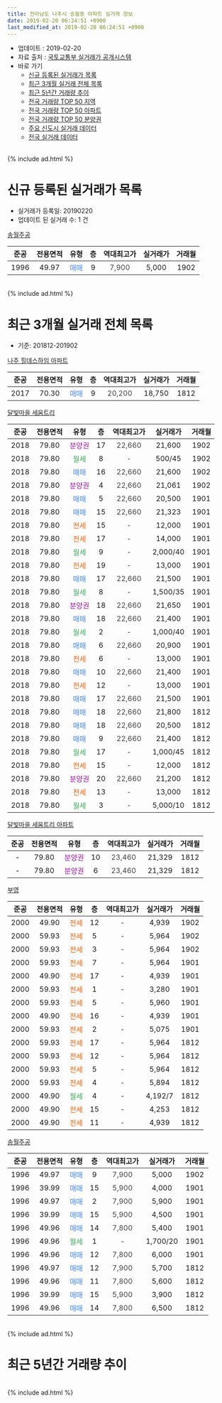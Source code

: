 ```yaml
---
title: 전라남도 나주시 송월동 아파트 실거래 정보
date: 2019-02-20 06:24:51 +0900
last_modified_at: 2019-02-20 06:24:51 +0900
---
```


* 업데이트 : 2019-02-20
* 자료 출처 : [국토교통부 실거래가 공개시스템](http://rt.molit.go.kr)
* 바로 가기
    * [신규 등록된 실거래가 목록](#신규-등록된-실거래가-목록)
    * [최근 3개월 실거래 전체 목록](#최근-3개월-실거래-전체-목록)
    * [최근 5년간 거래량 추이](#최근-5년간-거래량-추이)
    * [전국 거래량 TOP 50 지역](https://inasie.github.io/apt-trade-info/최근-3개월-전국에서-가장-거래가-많이-발생한-지역)
    * [전국 거래량 TOP 50 아파트](https://inasie.github.io/apt-trade-info/최근-3개월-전국에서-가장-거래가-많이-발생한-아파트)
    * [전국 거래량 TOP 50 분양권](https://inasie.github.io/apt-trade-info/최근-3개월-전국에서-가장-거래가-많이-발생한-분양권)
    * [주요 신도시 실거래 데이터](https://inasie.github.io/apt-trade-info/주요-신도시)
    * [전국 실거래 데이터](https://inasie.github.io/apt-trade-info/전국)
<br>
{% include ad.html %}
<br>

# 신규 등록된 실거래가 목록
* 실거래가 등록일: 20190220
* 업데이트 된 실거래 수: 1 건


[송월주공](https://search.naver.com/search.naver?query=%EC%A0%84%EB%9D%BC%EB%82%A8%EB%8F%84+%EB%82%98%EC%A3%BC%EC%8B%9C+%EC%86%A1%EC%9B%94%EB%8F%99+%EC%86%A1%EC%9B%94%EC%A3%BC%EA%B3%B5)

|준공|전용면적|유형|층|역대최고가|실거래가|거래월|
|:---:|:---:|:---:|:---:|:---:|:---:|:---:|
|1996|49.97|<span style="color:#4285f3">매매</span>|9|<span style="color:#444444">7,900</span>|5,000|1902|


<br>
{% include ad.html %}
<br>

# 최근 3개월 실거래 전체 목록
* 기준: 201812-201902


[나주 힐데스하임 아파트](https://search.naver.com/search.naver?query=%EC%A0%84%EB%9D%BC%EB%82%A8%EB%8F%84+%EB%82%98%EC%A3%BC%EC%8B%9C+%EC%86%A1%EC%9B%94%EB%8F%99+%EB%82%98%EC%A3%BC+%ED%9E%90%EB%8D%B0%EC%8A%A4%ED%95%98%EC%9E%84+%EC%95%84%ED%8C%8C%ED%8A%B8)

|준공|전용면적|유형|층|역대최고가|실거래가|거래월|
|:---:|:---:|:---:|:---:|:---:|:---:|:---:|
|2017|70.30|<span style="color:#4285f3">매매</span>|9|<span style="color:#444444">20,200</span>|18,750|1812|

[달빛마을 세움트리](https://search.naver.com/search.naver?query=%EC%A0%84%EB%9D%BC%EB%82%A8%EB%8F%84+%EB%82%98%EC%A3%BC%EC%8B%9C+%EC%86%A1%EC%9B%94%EB%8F%99+%EB%8B%AC%EB%B9%9B%EB%A7%88%EC%9D%84+%EC%84%B8%EC%9B%80%ED%8A%B8%EB%A6%AC)

|준공|전용면적|유형|층|역대최고가|실거래가|거래월|
|:---:|:---:|:---:|:---:|:---:|:---:|:---:|
|2018|79.80|<span style="color:#9C11A5">분양권</span>|17|<span style="color:#444444">22,660</span>|21,600|1902|
|2018|79.80|<span style="color:#34a853">월세</span>|8|<span style="color:#444444">-</span>|500/45|1902|
|2018|79.80|<span style="color:#4285f3">매매</span>|16|<span style="color:#444444">22,660</span>|21,600|1902|
|2018|79.80|<span style="color:#9C11A5">분양권</span>|4|<span style="color:#444444">22,660</span>|21,061|1902|
|2018|79.80|<span style="color:#4285f3">매매</span>|5|<span style="color:#444444">22,660</span>|20,500|1901|
|2018|79.80|<span style="color:#4285f3">매매</span>|15|<span style="color:#444444">22,660</span>|21,323|1901|
|2018|79.80|<span style="color:#ff5a00">전세</span>|15|<span style="color:#444444">-</span>|12,000|1901|
|2018|79.80|<span style="color:#ff5a00">전세</span>|17|<span style="color:#444444">-</span>|14,000|1901|
|2018|79.80|<span style="color:#34a853">월세</span>|9|<span style="color:#444444">-</span>|2,000/40|1901|
|2018|79.80|<span style="color:#ff5a00">전세</span>|19|<span style="color:#444444">-</span>|13,000|1901|
|2018|79.80|<span style="color:#4285f3">매매</span>|17|<span style="color:#444444">22,660</span>|21,500|1901|
|2018|79.80|<span style="color:#34a853">월세</span>|8|<span style="color:#444444">-</span>|1,500/35|1901|
|2018|79.80|<span style="color:#9C11A5">분양권</span>|18|<span style="color:#444444">22,660</span>|21,650|1901|
|2018|79.80|<span style="color:#4285f3">매매</span>|18|<span style="color:#444444">22,660</span>|21,400|1901|
|2018|79.80|<span style="color:#34a853">월세</span>|2|<span style="color:#444444">-</span>|1,000/40|1901|
|2018|79.80|<span style="color:#4285f3">매매</span>|6|<span style="color:#444444">22,660</span>|20,900|1901|
|2018|79.80|<span style="color:#ff5a00">전세</span>|6|<span style="color:#444444">-</span>|13,000|1901|
|2018|79.80|<span style="color:#4285f3">매매</span>|10|<span style="color:#444444">22,660</span>|21,400|1901|
|2018|79.80|<span style="color:#ff5a00">전세</span>|12|<span style="color:#444444">-</span>|13,000|1901|
|2018|79.80|<span style="color:#4285f3">매매</span>|17|<span style="color:#444444">22,660</span>|21,500|1901|
|2018|79.80|<span style="color:#4285f3">매매</span>|18|<span style="color:#444444">22,660</span>|21,800|1812|
|2018|79.80|<span style="color:#4285f3">매매</span>|18|<span style="color:#444444">22,660</span>|20,500|1812|
|2018|79.80|<span style="color:#4285f3">매매</span>|9|<span style="color:#444444">22,660</span>|21,400|1812|
|2018|79.80|<span style="color:#34a853">월세</span>|17|<span style="color:#444444">-</span>|1,000/45|1812|
|2018|79.80|<span style="color:#ff5a00">전세</span>|15|<span style="color:#444444">-</span>|12,000|1812|
|2018|79.80|<span style="color:#9C11A5">분양권</span>|20|<span style="color:#444444">22,660</span>|21,200|1812|
|2018|79.80|<span style="color:#ff5a00">전세</span>|13|<span style="color:#444444">-</span>|13,000|1812|
|2018|79.80|<span style="color:#34a853">월세</span>|3|<span style="color:#444444">-</span>|5,000/10|1812|

[달빛마을 세움트리 아파트](https://search.naver.com/search.naver?query=%EC%A0%84%EB%9D%BC%EB%82%A8%EB%8F%84+%EB%82%98%EC%A3%BC%EC%8B%9C+%EC%86%A1%EC%9B%94%EB%8F%99+%EB%8B%AC%EB%B9%9B%EB%A7%88%EC%9D%84+%EC%84%B8%EC%9B%80%ED%8A%B8%EB%A6%AC+%EC%95%84%ED%8C%8C%ED%8A%B8)

|준공|전용면적|유형|층|역대최고가|실거래가|거래월|
|:---:|:---:|:---:|:---:|:---:|:---:|:---:|
|-|79.80|<span style="color:#9C11A5">분양권</span>|10|<span style="color:#444444">23,460</span>|21,329|1812|
|-|79.80|<span style="color:#9C11A5">분양권</span>|6|<span style="color:#444444">23,460</span>|21,329|1812|

[부영](https://search.naver.com/search.naver?query=%EC%A0%84%EB%9D%BC%EB%82%A8%EB%8F%84+%EB%82%98%EC%A3%BC%EC%8B%9C+%EC%86%A1%EC%9B%94%EB%8F%99+%EB%B6%80%EC%98%81)

|준공|전용면적|유형|층|역대최고가|실거래가|거래월|
|:---:|:---:|:---:|:---:|:---:|:---:|:---:|
|2000|49.90|<span style="color:#ff5a00">전세</span>|12|<span style="color:#444444">-</span>|4,939|1902|
|2000|59.93|<span style="color:#ff5a00">전세</span>|5|<span style="color:#444444">-</span>|5,964|1902|
|2000|59.93|<span style="color:#ff5a00">전세</span>|3|<span style="color:#444444">-</span>|5,964|1902|
|2000|59.93|<span style="color:#ff5a00">전세</span>|7|<span style="color:#444444">-</span>|5,964|1901|
|2000|49.90|<span style="color:#ff5a00">전세</span>|17|<span style="color:#444444">-</span>|4,939|1901|
|2000|59.93|<span style="color:#ff5a00">전세</span>|1|<span style="color:#444444">-</span>|3,280|1901|
|2000|59.93|<span style="color:#ff5a00">전세</span>|5|<span style="color:#444444">-</span>|5,960|1901|
|2000|49.90|<span style="color:#ff5a00">전세</span>|16|<span style="color:#444444">-</span>|4,939|1901|
|2000|59.93|<span style="color:#ff5a00">전세</span>|2|<span style="color:#444444">-</span>|5,075|1901|
|2000|59.93|<span style="color:#ff5a00">전세</span>|17|<span style="color:#444444">-</span>|5,964|1812|
|2000|59.93|<span style="color:#ff5a00">전세</span>|12|<span style="color:#444444">-</span>|5,964|1812|
|2000|59.93|<span style="color:#ff5a00">전세</span>|5|<span style="color:#444444">-</span>|5,964|1812|
|2000|59.93|<span style="color:#ff5a00">전세</span>|4|<span style="color:#444444">-</span>|5,894|1812|
|2000|49.90|<span style="color:#34a853">월세</span>|4|<span style="color:#444444">-</span>|4,192/7|1812|
|2000|49.90|<span style="color:#ff5a00">전세</span>|15|<span style="color:#444444">-</span>|4,253|1812|
|2000|49.90|<span style="color:#ff5a00">전세</span>|11|<span style="color:#444444">-</span>|4,939|1812|


<script async src="//pagead2.googlesyndication.com/pagead/js/adsbygoogle.js"></script>
<!-- 기본 -->
<ins class="adsbygoogle"
     style="display:block"
     data-ad-client="ca-pub-2446590836940007"
     data-ad-slot="1659523306"
     data-ad-format="auto"
     data-full-width-responsive="true"></ins>
<script>
(adsbygoogle = window.adsbygoogle || []).push({});
</script>


[송월주공](https://search.naver.com/search.naver?query=%EC%A0%84%EB%9D%BC%EB%82%A8%EB%8F%84+%EB%82%98%EC%A3%BC%EC%8B%9C+%EC%86%A1%EC%9B%94%EB%8F%99+%EC%86%A1%EC%9B%94%EC%A3%BC%EA%B3%B5)

|준공|전용면적|유형|층|역대최고가|실거래가|거래월|
|:---:|:---:|:---:|:---:|:---:|:---:|:---:|
|1996|49.97|<span style="color:#4285f3">매매</span>|9|<span style="color:#444444">7,900</span>|5,000|1902|
|1996|39.99|<span style="color:#4285f3">매매</span>|15|<span style="color:#444444">5,900</span>|4,000|1901|
|1996|49.97|<span style="color:#4285f3">매매</span>|2|<span style="color:#444444">7,900</span>|5,900|1901|
|1996|39.99|<span style="color:#4285f3">매매</span>|15|<span style="color:#444444">5,900</span>|4,500|1901|
|1996|49.96|<span style="color:#4285f3">매매</span>|14|<span style="color:#444444">7,800</span>|5,400|1901|
|1996|49.96|<span style="color:#34a853">월세</span>|1|<span style="color:#444444">-</span>|1,700/20|1901|
|1996|49.96|<span style="color:#4285f3">매매</span>|12|<span style="color:#444444">7,800</span>|6,000|1901|
|1996|49.97|<span style="color:#4285f3">매매</span>|12|<span style="color:#444444">7,900</span>|5,700|1812|
|1996|49.96|<span style="color:#4285f3">매매</span>|11|<span style="color:#444444">7,800</span>|5,600|1812|
|1996|39.99|<span style="color:#4285f3">매매</span>|15|<span style="color:#444444">5,900</span>|3,900|1812|
|1996|49.96|<span style="color:#4285f3">매매</span>|14|<span style="color:#444444">7,800</span>|6,500|1812|


<br>
{% include ad.html %}
<br>

# 최근 5년간 거래량 추이


<div style="width:100%;">
    <canvas id="deal_progress" height="200"></canvas>
</div>

<script>
new Chart(document.getElementById("deal_progress"), {
    type: 'line',
    data: {
        labels: ['201402','201403','201404','201405','201406','201407','201408','201409','201410','201411','201412','201501','201502','201503','201504','201505','201506','201507','201508','201509','201510','201511','201512','201601','201602','201603','201604','201605','201606','201607','201608','201609','201610','201611','201612','201701','201702','201703','201704','201705','201706','201707','201708','201709','201710','201711','201712','201801','201802','201803','201804','201805','201806','201807','201808','201809','201810','201811','201812','201901','201902'],
        datasets: [{
            label: '매매',
            pointRadius: 1,
            data: [9, 9, 12, 5, 8, 7, 5, 10, 4, 7, 7, 7, 5, 10, 8, 5, 3, 4, 4, 6, 10, 6, 1, 2, 5, 9, 5, 3, 5, 8, 4, 6, 8, 7, 5, 3, 6, 10, 5, 6, 9, 10, 6, 2, 2, 4, 9, 30, 23, 26, 10, 14, 9, 7, 11, 14, 16, 15, 11, 13, 4],
            borderColor: "rgba(255, 201, 14, 1)",
            backgroundColor: "rgba(255, 201, 14, 0.5)",
            fill: false,
            lineTension: 0
        },{
            label: '전월세',
            pointRadius: 1,
            data: [34, 42, 24, 37, 54, 54, 39, 28, 33, 37, 29, 36, 45, 43, 33, 27, 53, 40, 23, 23, 28, 35, 25, 22, 35, 29, 19, 32, 42, 31, 22, 23, 17, 21, 18, 22, 30, 29, 8, 25, 33, 19, 23, 20, 25, 36, 32, 28, 41, 30, 26, 28, 36, 33, 22, 16, 21, 11, 11, 15, 4],
            borderColor: "rgba(0, 141, 185, 1)",
            backgroundColor: "rgba(0, 141, 185, 0.5)",
            fill: false,
            lineTension: 0
        }
        ]
    },
    options: {
        responsive: true,
        title: {
            display: false
        },
        tooltips: {
            mode: 'index',
            intersect: false
        },
        hover: {
            mode: 'nearest',
            intersect: true
        },
        scales: {
            xAxes: [{
                display: true,
                scaleLabel: {
                    display: true,
                    labelString: '년/월'
                }
            }],
            yAxes: [{
                display: true,
                ticks: {
                    suggestedMin: 0,
                },
                scaleLabel: {
                    display: true,
                    labelString: '실거래 수'
                }
            }]
        }
    }
});

</script>


<br>
{% include ad.html %}
<br>

